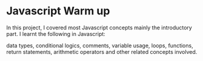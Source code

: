 # Javascript Warm up
In this project, I covered most Javascript concepts mainly the introductory part. I learnt the following in Javascript:

data types, conditional logics, comments, variable usage, loops, functions, return statements, arithmetic operators and other related concepts involved.
